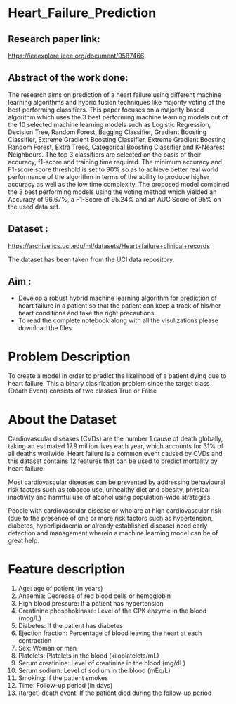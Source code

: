 # Heart_Failure_Prediction

## Research paper link:
https://ieeexplore.ieee.org/document/9587466

## Abstract of the work done:
The research aims on prediction of a heart failure using different machine learning algorithms and hybrid fusion techniques like majority voting of the best performing classifiers. This paper focuses on a majority based algorithm which uses the 3 best performing machine learning models out of the 10 selected machine learning models such as Logistic Regression, Decision Tree, Random Forest, Bagging Classifier, Gradient Boosting Classifier, Extreme Gradient Boosting Classifier, Extreme Gradient Boosting Random Forest, Extra Trees, Categorical Boosting Classifier and K-Nearest Neighbours. The top 3 classifiers are selected on the basis of their accuracy, f1-score and training time required. The minimum accuracy and F1-score score threshold is set to 90% so as to achieve better real world performance of the algorithm in terms of the ability to produce higher accuracy as well as the low time complexity. The proposed model combined the 3 best performing models using the voting method which yielded an Accuracy of 96.67%, a F1-Score of 95.24% and an AUC Score of 95% on the used data set.

## Dataset : 
https://archive.ics.uci.edu/ml/datasets/Heart+failure+clinical+records

The dataset has been taken from the UCI data repository.

## Aim :
- Develop a robust hybrid machine learning algorithm for prediction of heart failure in a patient so that the patient can keep a track of his/her heart conditions and take the right precautions.
- To read the complete notebook along with all the visulizations please download the files.


# Problem Description

To create a model in order to predict the likelihood of a patient dying due to heart failure.
This a binary clasification problem since the target class (Death Event) consists of two classes True or False

# About the Dataset
Cardiovascular diseases (CVDs) are the number 1 cause of death globally, taking an estimated 17.9 million lives each year, which accounts for 31% of all deaths worlwide.
Heart failure is a common event caused by CVDs and this dataset contains 12 features that can be used to predict mortality by heart failure.

Most cardiovascular diseases can be prevented by addressing behavioural risk factors such as tobacco use, unhealthy diet and obesity, physical inactivity and harmful use of alcohol using population-wide strategies.

People with cardiovascular disease or who are at high cardiovascular risk (due to the presence of one or more risk factors such as hypertension, diabetes, hyperlipidaemia or already established disease) need early detection and management wherein a machine learning model can be of great help.

# Feature description

1. Age: age of patient (in years)
2. Anaemia: Decrease of red blood cells or hemoglobin
3. High blood pressure: If a patient has hypertension
4. Creatinine phosphokinase: Level of the CPK enzyme in the blood (mcg/L)
5. Diabetes: If the patient has diabetes
6. Ejection fraction: Percentage of blood leaving the heart at each contraction
7. Sex: Woman or man
8. Platelets: Platelets in the blood (kiloplatelets/mL)
9. Serum creatinine: Level of creatinine in the blood (mg/dL)
10. Serum sodium: Level of sodium in the blood (mEq/L)
11. Smoking: If the patient smokes
12. Time: Follow-up period (in days)
13. (target) death event: If the patient died during the follow-up period
